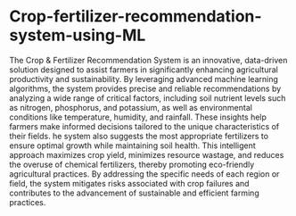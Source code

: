 # Crop-fertilizer-recommendation-system-using-ML
The Crop & Fertilizer Recommendation System is an innovative, data-driven solution designed to assist farmers in significantly enhancing agricultural productivity and sustainability. By leveraging advanced machine learning algorithms, the system provides precise and reliable recommendations by analyzing a wide range of critical factors, including soil nutrient levels such as nitrogen, phosphorus, and potassium, as well as environmental conditions like temperature, humidity, and rainfall. These insights help farmers make informed decisions tailored to the unique characteristics of their fields.
he system also suggests the most appropriate fertilizers to ensure optimal growth while maintaining soil health. This intelligent approach maximizes crop yield, minimizes resource wastage, and reduces the overuse of chemical fertilizers, thereby promoting eco-friendly agricultural practices. By addressing the specific needs of each region or field, the system mitigates risks associated with crop failures and contributes to the advancement of sustainable and efficient farming practices.
